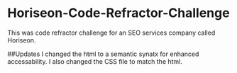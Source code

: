# Horiseon-Code-Refractor-Challenge
This was code refractor challenge for an SEO services company called Horiseon.

##Updates
I changed the html to a semantic synatx for enhanced accessability. I also changed the CSS file to match the html. 
